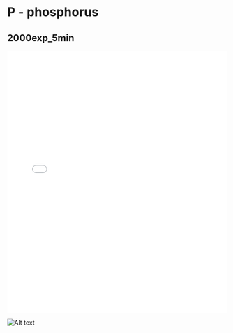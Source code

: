 # P - phosphorus

## 2000exp_5min

<iframe src="../../html/P_2000exp_5min.html" width="100%" height="600px" frameborder="0"></iframe>

![Alt text](P_2000exp_5min.png)

